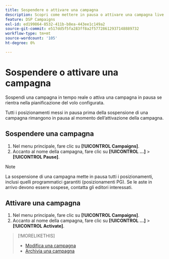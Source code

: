 ```yaml
---
title: Sospendere o attivare una campagna
description: Scopri come mettere in pausa o attivare una campagna live.
feature: DSP Campaigns
exl-id: ed199864-8532-411b-b8ea-443ee1c149a2
source-git-commit: e517dd5f5fa283ff8a2f57728612937148889732
workflow-type: tm+mt
source-wordcount: '105'
ht-degree: 0%

---
```


# Sospendere o attivare una campagna

Sospendi una campagna in tempo reale o attiva una campagna in pausa se rientra nella pianificazione del volo configurata.

Tutti i posizionamenti messi in pausa prima della sospensione di una campagna rimangono in pausa al momento dell’attivazione della campagna.

## Sospendere una campagna

1. Nel menu principale, fare clic su **[!UICONTROL Campaigns]**.
1. Accanto al nome della campagna, fare clic su **[!UICONTROL ...]** > **[!UICONTROL Pause]**.

>[!NOTE]
>
>La sospensione di una campagna mette in pausa tutti i posizionamenti, inclusi quelli programmatici garantiti (posizionamenti PG). Se le aste in arrivo devono essere sospese, contatta gli editori interessati.

## Attivare una campagna

1. Nel menu principale, fare clic su **[!UICONTROL Campaigns]**.
1. Accanto al nome della campagna, fare clic su **[!UICONTROL ...]** > **[!UICONTROL Activate]**.

>[!MORELIKETHIS]
>
>* [Modifica una campagna](campaign-edit.md)
>* [Archivia una campagna](campaign-archive-unarchive.md)
